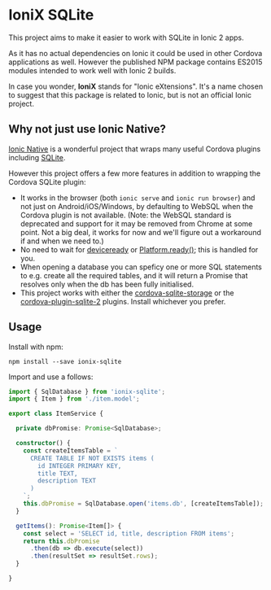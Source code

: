 # IoniX SQLite

This project aims to make it easier to work with SQLite in Ionic 2 apps.

As it has no actual dependencies on Ionic it could be used in other Cordova applications as well. However the published NPM package contains ES2015 modules intended to work well with Ionic 2 builds.

In case you wonder, **IoniX** stands for "Ionic eXtensions". It's a name chosen to suggest that this package is related to Ionic, but is not an official Ionic project.

## Why not just use Ionic Native?

[Ionic Native](https://ionicframework.com/docs/v2/native/) is a wonderful project that wraps many useful Cordova plugins including [SQLite](https://ionicframework.com/docs/v2/native/sqlite/).

However this project offers a few more features in addition to wrapping the Cordova SQLite plugin:

* It works in the browser (both `ionic serve` and `ionic run browser`) and not just on Android/iOS/Windows, by defaulting to WebSQL when the Cordova plugin is not available. (Note: the WebSQL standard is deprecated and support for it may be removed from Chrome at some point. Not a big deal, it works for now and we'll figure out a workaround if and when we need to.)
* No need to wait for [deviceready](http://cordova.apache.org/docs/en/6.x/cordova/events/events.html#deviceready) or [Platform.ready()](http://ionicframework.com/docs/v2/api/platform/Platform/#ready); this is handled for you.
* When opening a database you can speficy one or more SQL statements to e.g. create all the required tables, and it will return a Promise that resolves only when the db has been fully initialised.
* This project works with either the [cordova-sqlite-storage](https://github.com/litehelpers/Cordova-sqlite-storage) or the [cordova-plugin-sqlite-2](https://github.com/nolanlawson/cordova-plugin-sqlite-2) plugins. Install whichever you prefer.

## Usage

Install with npm:

```
npm install --save ionix-sqlite
```

Import and use a follows:

```TypeScript
import { SqlDatabase } from 'ionix-sqlite';
import { Item } from './item.model';

export class ItemService {

  private dbPromise: Promise<SqlDatabase>;

  constructor() {
    const createItemsTable = `
      CREATE TABLE IF NOT EXISTS items (
        id INTEGER PRIMARY KEY,
        title TEXT,
        description TEXT
      )
    `;
    this.dbPromise = SqlDatabase.open('items.db', [createItemsTable]);
  }

  getItems(): Promise<Item[]> {
    const select = 'SELECT id, title, description FROM items';
    return this.dbPromise
      .then(db => db.execute(select))
      .then(resultSet => resultSet.rows);
  }

}
```
